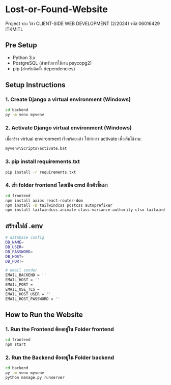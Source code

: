 # Lost-or-Found-Website
Project ของ วิชา CLIENT-SIDE WEB DEVELOPMENT (2/2024) รหัส 06016429 ITKMITL

## Pre Setup
- Python 3.x
- PostgreSQL (สำหรับการใช้งาน psycopg2)
- pip (สำหรับติดตั้ง dependencies)

## Setup Instructions

### 1. Create Django a virtual environment (Windows)
```bash
cd backend
py -m venv myvenv
```

### 2. Activate Django virtual environment (Windows)
เมื่อสร้าง virtual environment เรียบร้อยแล้ว ให้ทำการ activate เพื่อเริ่มใช้งาน:
```bash
myvenv\Scripts\activate.bat
```

### 3. pip install requirements.txt
```bash
pip install -r requirements.txt
```

### 4. เข้า folder frontend โดยเปิด cmd อีกตัวขึ้นมา
```bash
cd frontend
npm install axios react-router-dom
npm install -D tailwindcss postcss autoprefixer
npm install tailwindcss-animate class-variance-authority clsx tailwind-merge lucide-react
```


## สร้างไฟล์ .env
```bash
# database config
DB_NAME=
DB_USER=
DB_PASSWORD=
DB_HOST=
DB_PORT=

# email sender
EMAIL_BACKEND = ''
EMAIL_HOST = ''
EMAIL_PORT = 
EMAIL_USE_TLS = 
EMAIL_HOST_USER = ''
EMAIL_HOST_PASSWORD = ''
```

## How to Run the Website

### 1. Run the Frontend ต้องอยู่ใน Folder frontend
```bash
cd frontend
npm start
```

### 2. Run the Backend ต้องอยู่ใน Folder backend
```bash
cd backend
py -m venv myvenv
python manage.py runserver
```
